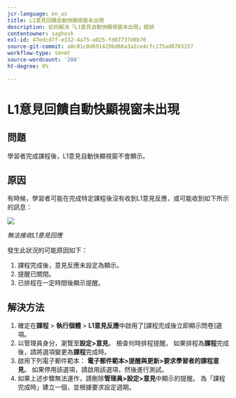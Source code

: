 ```yaml
---
jcr-language: en_us
title: L1意見回饋自動快顯視窗未出現
description: 如何解決「L1意見自動快顯視窗未出現」錯誤
contentowner: saghosh
exl-id: 47edcd7f-e332-4a75-a025-fd07737d0b70
source-git-commit: a0c01c0d691429bd66a3a2ce4cfc175ad0703157
workflow-type: tm+mt
source-wordcount: '204'
ht-degree: 0%

---
```


# L1意見回饋自動快顯視窗未出現

## 問題

學習者完成課程後，L1意見自動快顯視窗不會顯示。

## 原因

有時候，學習者可能在完成特定課程後沒有收到L1意見反應，或可能收到如下所示的訊息：

![](assets/l1-feedback.png)

*無法接收L1意見回應*

發生此狀況的可能原因如下：

1. 課程完成後，意見反應未設定為顯示。
1. 提醒已關閉。
1. 已排程在一定時間後顯示提醒。

## 解決方法

1. 確定在&#x200B;**課程** > **執行個體** > **L1意見反應**&#x200B;中啟用了[課程完成後立即顯示問卷]選項。
   <!--![](assets/l1-feedback.png)-->
1. 以管理員身分，瀏覽至&#x200B;**設定>意見**。 檢查何時排程提醒。 如果排程為&#x200B;**課程**&#x200B;完成後，請將選項變更為&#x200B;**課程**&#x200B;完成時。
1. 啟用下列電子郵件範本： **電子郵件範本>提醒與更新>要求學習者的課程意見**。 如果停用該選項，請啟用該選項，然後進行測試。
1. 如果上述步驟無法運作，請刪除&#x200B;**管理員>設定>意見**&#x200B;中顯示的提醒。 為「課程完成時」建立一個，並根據要求設定週期。
